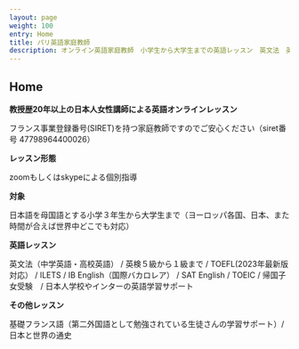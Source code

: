 ```yaml
---
layout: page
weight: 100
entry: Home
title: パリ英語家庭教師
description: オンライン英語家庭教師　小学生から大学生までの英語レッスン　英文法　英語エッセイ　英検　TOEFL　IB　SAT　IELTS　TOEIC　帰国子女受験など幅広く対応。フランス・パリだけでなくヨーロッパ各国、日本の生徒さんにもレッスンを提供しています。講師は日本人女性　英検1級　仏検1級保持。
---
```


## Home

**教授歴20年以上の日本人女性講師による英語オンラインレッスン**

フランス事業登録番号(SIRET)を持つ家庭教師ですのでご安心ください（siret番号 47798964400026）

**レッスン形態**

zoomもしくはskypeによる個別指導

**対象**

日本語を母国語とする小学３年生から大学生まで（ヨーロッパ各国、日本、また時間が合えば世界中どこでも対応）

**英語レッスン**

英文法（中学英語・高校英語） / 英検５級から１級まで / TOEFL(2023年最新版対応） / ILETS / IB English（国際バカロレア） / SAT  English / TOEIC / 帰国子女受験　/ 日本人学校やインターの英語学習サポート

**その他レッスン**

基礎フランス語（第二外国語として勉強されている生徒さんの学習サポート）/　日本と世界の通史

